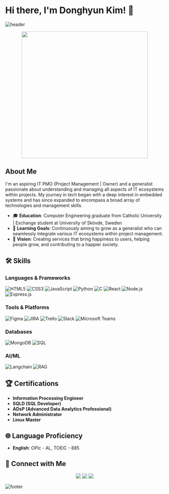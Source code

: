 # Hi there, I'm Donghyun Kim! 👋

![header](https://capsule-render.vercel.app/api?type=waving&color=7F7FD5&text=%20%20&height=100&fontSize=90&fontColor=ffffff)

<p align="center">
  <img src="https://i.redd.it/5wehmu37qxs21.jpg" width="400">
</p>

## About Me
I'm an aspiring IT PMO (Project Management | Owner) and a generalist passionate about understanding and managing all aspects of IT ecosystems within projects. My journey in tech began with a deep interest in embedded systems and has since expanded to encompass a broad array of technologies and management skills.

- 🎓 **Education**: Computer Engineering graduate from Catholic University | Exchange student at University of Skövde, Sweden
- 🌱 **Learning Goals**: Continuously aiming to grow as a generalist who can seamlessly integrate various IT ecosystems within project management.
- 💼 **Vision**: Creating services that bring happiness to users, helping people grow, and contributing to a happier society.

## 🛠 Skills

### Languages & Frameworks
![HTML5](https://img.shields.io/badge/HTML5-E34F26?style=flat-square&logo=html5&logoColor=white) ![CSS3](https://img.shields.io/badge/CSS3-1572B6?style=flat-square&logo=css3&logoColor=white) ![JavaScript](https://img.shields.io/badge/JavaScript-F7DF1E?style=flat-square&logo=javascript&logoColor=black) ![Python](https://img.shields.io/badge/Python-3776AB?style=flat-square&logo=python&logoColor=white) ![C](https://img.shields.io/badge/C-00599C?style=flat-square&logo=c&logoColor=white) ![React](https://img.shields.io/badge/React-20232A?style=flat-square&logo=react&logoColor=61DAFB) ![Node.js](https://img.shields.io/badge/Node.js-339933?style=flat-square&logo=nodedotjs&logoColor=white) ![Express.js](https://img.shields.io/badge/Express.js-000000?style=flat-square&logo=express&logoColor=white)

### Tools & Platforms
![Figma](https://img.shields.io/badge/Figma-F24E1E?style=flat-square&logo=figma&logoColor=white) ![JIRA](https://img.shields.io/badge/JIRA-0052CC?style=flat-square&logo=jira&logoColor=white) ![Trello](https://img.shields.io/badge/Trello-0079FF?style=flat-square&logo=trello&logoColor=white) ![Slack](https://img.shields.io/badge/Slack-4A154B?style=flat-square&logo=slack&logoColor=white) ![Microsoft Teams](https://img.shields.io/badge/Microsoft_Teams-6264A7?style=flat-square&logo=microsoft-teams&logoColor=white)

### Databases
![MongoDB](https://img.shields.io/badge/MongoDB-4EA94B?style=flat-square&logo=mongodb&logoColor=white) ![SQL](https://img.shields.io/badge/SQL-000000?style=flat-square&logo=sql&logoColor=white)

### AI/ML
![Langchain](https://img.shields.io/badge/Langchain-FF0000?style=flat-square&logo=python&logoColor=white) ![RAG](https://img.shields.io/badge/RAG-008080?style=flat-square&logo=python&logoColor=white)

## 🏆 Certifications

- **Information Processing Engineer**
- **SQLD (SQL Developer)**
- **ADsP (Advanced Data Analytics Professional)**
- **Network Administrator**
- **Linux Master**

## 🌐 Language Proficiency

- **English**: OPIc - AL, TOEIC - 885

## 🌟 Connect with Me

<p align="center">
  <a href="https://github.com/freecoderer"><img src="https://img.shields.io/badge/-freecoderer-181717?style=flat-square&logo=github&logoColor=white"/></a>
  <a href="https://www.linkedin.com/in/kdh1999dev"><img src="https://img.shields.io/badge/-Donghyun%20Kim-blue?style=flat-square&logo=Linkedin&logoColor=white"/></a>
  <a href="mailto:donggood7@naver.com"><img src="https://img.shields.io/badge/-Email-D14836?style=flat-square&logo=gmail&logoColor=white"/></a>
</p>

![footer](https://capsule-render.vercel.app/api?section=footer&type=waving&color=7F7FD5)
